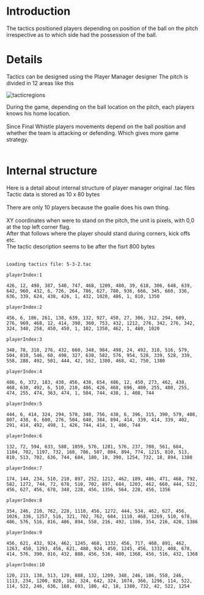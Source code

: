 # Introduction #

The tactics positioned players depending on position of the ball on the pitch irrespective as to which side had the possession of the ball.

# Details #

Tactics can be designed using the Player Manager designer
The pitch is divided in 12 areas like this

<img src='http://openkickoff.googlecode.com/files/tacticregions.png' alt='tacticregions'>

During the game, depending on the ball location on the pitch, each players knows his home location.<br>
<br>
Since Final Whistle players movements depend on the ball position and whether the team is attacking or defending. Which gives more game strategy.<br>
<br>
<h1>Internal structure</h1>

Here is a detail about internal structure of player manager original .tac files<br>
Tactic data is stored as 10 x 80 bytes<br>
<br>
There are only 10 players because the goalie does his own thing.<br>
<br>
XY coordinates when were to stand on the pitch, the unit is pixels, with 0,0 at the top left corner flag.<br>
After that follows where the player should stand during corners, kick offs etc.<br>
The tactic description seems to be after the fisrt 800 bytes<br>
<br>
<pre><code>Loading tactics file: 5-3-2.tac<br>
playerIndex:1<br>
426, 12, 498, 387, 540, 747, 468, 1209, 480, 39, 618, 306, 648, 639, 642, 960, 432, 6, 726, 264, 786, 627, 780, 936, 666, 345, 660, 336, 636, 339, 624, 438, 426, 1, 432, 1020, 486, 1, 810, 1350<br>
playerIndex:2<br>
456, 6, 186, 261, 138, 639, 132, 927, 450, 27, 306, 312, 294, 609, 276, 969, 468, 12, 414, 390, 360, 753, 432, 1212, 276, 342, 276, 342, 324, 348, 258, 450, 450, 1, 102, 1350, 462, 1, 480, 1020<br>
playerIndex:3<br>
348, 78, 318, 276, 432, 660, 348, 984, 498, 24, 492, 318, 516, 579, 504, 810, 546, 60, 498, 327, 630, 582, 576, 954, 528, 339, 528, 339, 558, 288, 492, 501, 444, 42, 162, 1380, 468, 42, 750, 1380<br>
playerIndex:4<br>
486, 6, 372, 183, 438, 456, 438, 654, 486, 12, 450, 273, 462, 438, 468, 630, 492, 6, 510, 210, 486, 426, 468, 696, 480, 255, 480, 255, 474, 255, 474, 363, 474, 1, 504, 744, 438, 1, 408, 744<br>
playerIndex:5<br>
444, 6, 414, 324, 294, 570, 348, 756, 438, 6, 396, 315, 390, 579, 408, 807, 438, 6, 600, 276, 504, 648, 384, 894, 414, 339, 414, 339, 402, 291, 414, 492, 498, 1, 426, 744, 414, 1, 486, 744<br>
playerIndex:6<br>
132, 72, 594, 633, 588, 1059, 576, 1281, 576, 237, 708, 561, 684, 1104, 702, 1197, 732, 168, 786, 507, 804, 894, 774, 1215, 810, 513, 810, 513, 702, 636, 744, 684, 180, 18, 390, 1254, 732, 18, 894, 1380<br>
playerIndex:7<br>
174, 144, 234, 510, 210, 897, 252, 1212, 462, 189, 486, 471, 468, 792, 582, 1272, 744, 72, 678, 510, 702, 897, 684, 1203, 462, 660, 444, 522, 456, 627, 456, 678, 348, 228, 456, 1356, 564, 228, 456, 1356<br>
playerIndex:8<br>
354, 246, 210, 762, 228, 1110, 456, 1272, 444, 534, 462, 627, 456, 1026, 336, 1257, 516, 321, 702, 762, 684, 1110, 468, 1269, 510, 678, 486, 576, 516, 816, 486, 894, 558, 216, 492, 1386, 354, 216, 420, 1386<br>
playerIndex:9<br>
456, 621, 432, 924, 462, 1245, 468, 1332, 456, 717, 468, 891, 462, 1263, 450, 1293, 456, 621, 480, 924, 450, 1245, 456, 1332, 408, 678, 414, 576, 390, 816, 432, 888, 456, 516, 480, 1368, 456, 516, 432, 1368<br>
playerIndex:10<br>
120, 213, 138, 513, 120, 888, 132, 1209, 348, 246, 186, 558, 246, 1113, 234, 1200, 828, 162, 324, 642, 324, 1074, 366, 1296, 114, 522, 114, 522, 246, 636, 168, 693, 180, 42, 18, 1380, 732, 42, 522, 1254<br>
</code></pre>